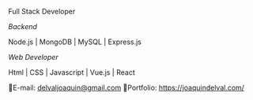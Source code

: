 Full Stack Developer 

_Backend_ 

Node.js | MongoDB | MySQL | Express.js 

_Web Developer_

Html | CSS | Javascript | Vue.js | React

📧E-mail: delvaljoaquin@gmail.com
💼Portfolio: https://joaquindelval.com/
